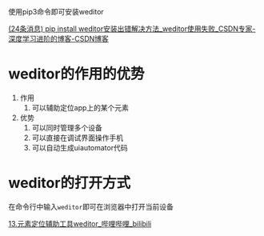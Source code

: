 使用pip3命令即可安装weditor

[(24条消息) pip install weditor安装出错解决方法_weditor使用失败_CSDN专家-深度学习进阶的博客-CSDN博客](https://blog.csdn.net/technologist_41/article/details/123212212)

# weditor的作用的优势

1. 作用
	1. 可以辅助定位app上的某个元素
2. 优势
	1. 可以同时管理多个设备
	2. 可以直接在调试界面操作手机
	3. 可以自动生成uiautomator代码

# weditor的打开方式

在命令行中输入`weditor`即可在浏览器中打开当前设备

[13.元素定位辅助工具weditor_哔哩哔哩_bilibili](https://www.bilibili.com/video/BV175411Y7JV?p=13&spm_id_from=pageDriver&vd_source=dadb1df6a5908a1a1cab4da73a86c6d8)